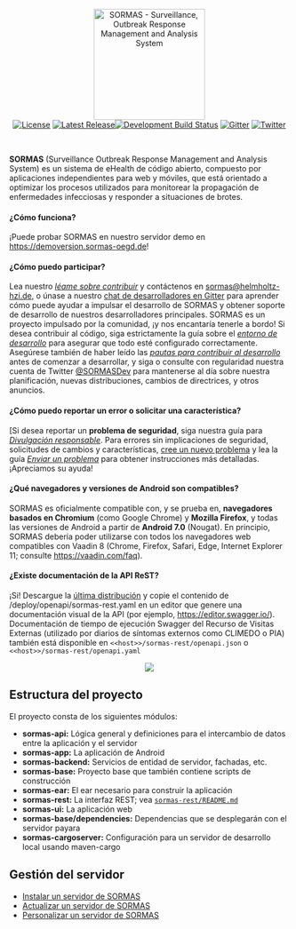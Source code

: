 <p align="center">
  <a href="https://sormas.org/">
    <img
      alt="SORMAS - Surveillance, Outbreak Response Management and Analysis System"
      src="logo.png"
      height="200"
    />
  </a>
  <br/>
  <a href="https://github.com/hzi-braunschweig/SORMAS-Project/blob/development/LICENSE"><img alt="License" src="https://img.shields.io/badge/license-GPL%20v3-blue"/></a> <a href="https://github.com/hzi-braunschweig/SORMAS-Project/releases/latest"><img alt="Latest Release" src="https://img.shields.io/github/v/release/hzi-braunschweig/SORMAS-Project"/></a><a href="https://github.com/hzi-braunschweig/SORMAS-Project/actions?query=workflow%3A%22Java+CI+with+Maven%22"><img alt="Development Build Status" src="https://github.com/hzi-braunschweig/SORMAS-Project/workflows/Java%20CI%20with%20Maven/badge.svg?branch=development"/></a> <a href="https://gitter.im/SORMAS-Project"><img alt="Gitter" src="https://badges.gitter.im/SORMAS-Project/dev-support.svg"/></a> <a href="https://twitter.com/SORMASDev"><img alt="Twitter" src="https://img.shields.io/twitter/follow/SORMASDev?label=%40SORMASDev&style=social"/></a>
</p>
<br/>

**SORMAS** (Surveillance Outbreak Response Management and Analysis System) es un sistema de eHealth de código abierto, compuesto por aplicaciones independientes para web y móviles, que está orientado a optimizar los procesos utilizados para monitorear la propagación de enfermedades infecciosas y responder a situaciones de brotes.

#### ¿Cómo funciona?
¡Puede probar SORMAS en nuestro servidor demo en https://demoversion.sormas-oegd.de!

#### ¿Cómo puedo participar?
Lea nuestro [*léame sobre contribuir*](CONTRIBUTING.md) y contáctenos en sormas@helmholtz-hzi.de, o únase a nuestro [chat de desarrolladores en Gitter](https://gitter.im/SORMAS-Project) para aprender cómo puede ayudar a impulsar el desarrollo de SORMAS y obtener soporte de desarrollo de nuestros desarrolladores principales. SORMAS es un proyecto impulsado por la comunidad, ¡y nos encantaría tenerle a bordo! Si desea contribuir al código, siga estrictamente la guía sobre el [*entorno de desarrollo*](DEVELOPMENT_ENVIRONMENT.md) para asegurar que todo esté configurado correctamente. Asegúrese también de haber leído las [*pautas para contribuir al desarrollo*](CONTRIBUTING.md#development-contributing-guidelines) antes de comenzar a desarrollar, y siga o consulte con regularidad nuestra cuenta de Twitter <a href="https://twitter.com/SORMASDev" target="_blank">@SORMASDev</a> para mantenerse al día sobre nuestra planificación, nuevas distribuciones, cambios de directrices, y otros anuncios.

#### ¿Cómo puedo reportar un error o solicitar una característica?
[Si desea reportar un **problema de seguridad**, siga nuestra guía para [*Divulgación responsable*](SECURITY.md).
Para errores sin implicaciones de seguridad, solicitudes de cambios y características, [cree un nuevo problema](https://github.com/hzi-braunschweig/SORMAS-Project/issues/new/choose) y lea la guía [*Enviar un problema*](CONTRIBUTING.md#submitting-an-issue) para obtener instrucciones más detalladas. ¡Apreciamos su ayuda!

#### ¿Qué navegadores y versiones de Android son compatibles?
SORMAS es oficialmente compatible con, y se prueba en, **navegadores basados ​​en Chromium** (como Google Chrome) y **Mozilla Firefox**, y todas las versiones de Android a partir de **Android 7.0** (Nougat). En principio, SORMAS debería poder utilizarse con todos los navegadores web compatibles con Vaadin 8 (Chrome, Firefox, Safari, Edge, Internet Explorer 11; consulte https://vaadin.com/faq).

#### ¿Existe documentación de la API ReST?
¡Si! Descargue la [última distribución](https://github.com/hzi-braunschweig/SORMAS-Project/releases/latest) y copie el contenido de /deploy/openapi/sormas-rest.yaml en un editor que genere una documentación visual de la API (por ejemplo, https://editor.swagger.io/).
<br/>
Documentación de tiempo de ejecución Swagger del Recurso de Visitas Externas (utilizado por diarios de síntomas externos como CLIMEDO o PIA) también está disponible en ``<<host>>/sormas-rest/openapi.json`` o ``<<host>>/sormas-rest/openapi.yaml``

<p align="center"><img src="https://user-images.githubusercontent.com/23701005/74659600-ebb8fc00-5194-11ea-836b-a7ca9d682301.png"/></p>

## Estructura del proyecto
El proyecto consta de los siguientes módulos:

- **sormas-api:** Lógica general y definiciones para el intercambio de datos entre la aplicación y el servidor
- **sormas-app:** La aplicación de Android
- **sormas-backend:** Servicios de entidad de servidor, fachadas, etc.
- **sormas-base:** Proyecto base que también contiene scripts de construcción
- **sormas-ear:** El ear necesario para construir la aplicación
- **sormas-rest:** La interfaz REST; vea [`sormas-rest/README.md`](sormas-rest/README.md)
- **sormas-ui:** La aplicación web
- **sormas-base/dependencies:** Dependencias que se desplegarán con el servidor payara
- **sormas-cargoserver:** Configuración para un servidor de desarrollo local usando maven-cargo

## Gestión del servidor

* [Instalar un servidor de SORMAS](SERVER_SETUP.md)
* [Actualizar un servidor de SORMAS](SERVER_UPDATE.md)
* [Personalizar un servidor de SORMAS](SERVER_CUSTOMIZATION.md)

